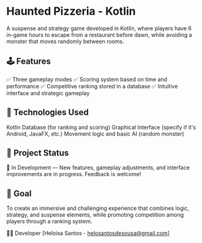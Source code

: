 # Haunted Pizzeria - Kotlin
A suspense and strategy game developed in Kotlin, where players have 6 in-game hours to escape from a restaurant before dawn, while avoiding a monster that moves randomly between rooms.

## 🕹️ Features
✅ Three gameplay modes
✅ Scoring system based on time and performance
✅ Competitive ranking stored in a database
✅ Intuitive interface and strategic gameplay

## 🧱 Technologies Used
Kotlin
Database (for ranking and scoring)
Graphical Interface (specify if it's Android, JavaFX, etc.)
Movement logic and basic AI (random monster)

## 🚧 Project Status
🔧 In Development — New features, gameplay adjustments, and interface improvements are in progress. Feedback is welcome!

## 🎯 Goal
To create an immersive and challenging experience that combines logic, strategy, and suspense elements, while promoting competition among players through a ranking system.


👩‍💻 Developer
[Heloísa Santos - helosantosdesousa@gmail.com]
